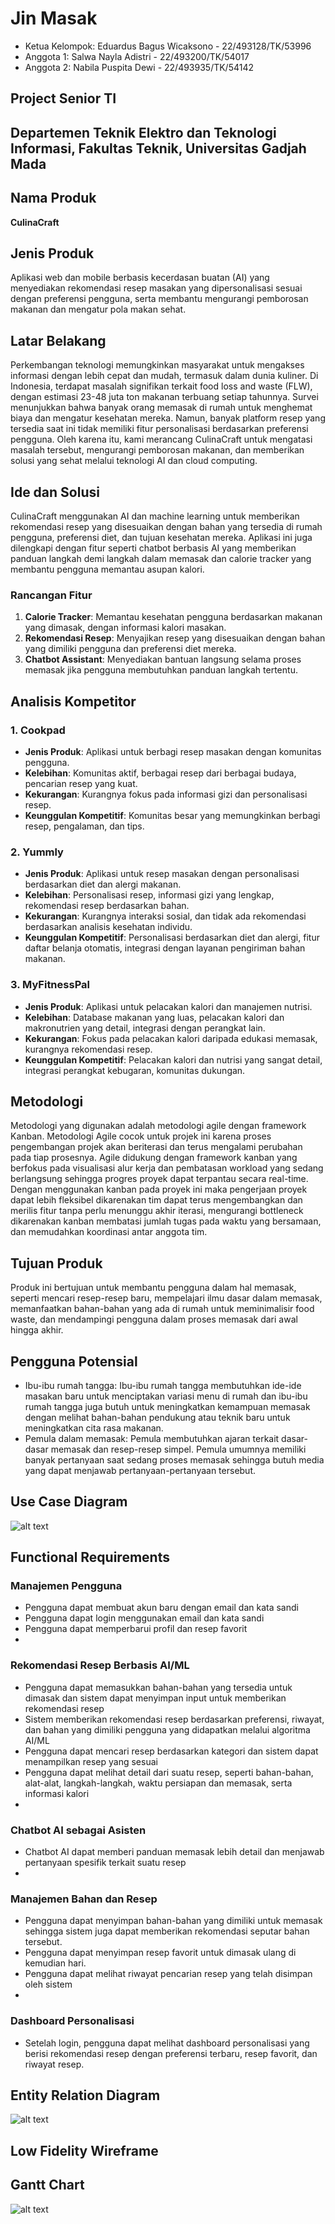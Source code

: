 # Jin Masak

- Ketua Kelompok: Eduardus Bagus Wicaksono - 22/493128/TK/53996
- Anggota 1: Salwa Nayla Adistri - 22/493200/TK/54017
- Anggota 2: Nabila Puspita Dewi - 22/493935/TK/54142

## Project Senior TI

## Departemen Teknik Elektro dan Teknologi Informasi, Fakultas Teknik, Universitas Gadjah Mada

## Nama Produk
**CulinaCraft**

## Jenis Produk
Aplikasi web dan mobile berbasis kecerdasan buatan (AI) yang menyediakan rekomendasi resep masakan yang dipersonalisasi sesuai dengan preferensi pengguna, serta membantu mengurangi pemborosan makanan dan mengatur pola makan sehat.

## Latar Belakang
Perkembangan teknologi memungkinkan masyarakat untuk mengakses informasi dengan lebih cepat dan mudah, termasuk dalam dunia kuliner. Di Indonesia, terdapat masalah signifikan terkait food loss and waste (FLW), dengan estimasi 23-48 juta ton makanan terbuang setiap tahunnya. Survei menunjukkan bahwa banyak orang memasak di rumah untuk menghemat biaya dan mengatur kesehatan mereka. Namun, banyak platform resep yang tersedia saat ini tidak memiliki fitur personalisasi berdasarkan preferensi pengguna. Oleh karena itu, kami merancang CulinaCraft untuk mengatasi masalah tersebut, mengurangi pemborosan makanan, dan memberikan solusi yang sehat melalui teknologi AI dan cloud computing.

## Ide dan Solusi
CulinaCraft menggunakan AI dan machine learning untuk memberikan rekomendasi resep yang disesuaikan dengan bahan yang tersedia di rumah pengguna, preferensi diet, dan tujuan kesehatan mereka. Aplikasi ini juga dilengkapi dengan fitur seperti chatbot berbasis AI yang memberikan panduan langkah demi langkah dalam memasak dan calorie tracker yang membantu pengguna memantau asupan kalori.

### Rancangan Fitur
1. **Calorie Tracker**: Memantau kesehatan pengguna berdasarkan makanan yang dimasak, dengan informasi kalori masakan.
2. **Rekomendasi Resep**: Menyajikan resep yang disesuaikan dengan bahan yang dimiliki pengguna dan preferensi diet mereka.
3. **Chatbot Assistant**: Menyediakan bantuan langsung selama proses memasak jika pengguna membutuhkan panduan langkah tertentu.

## Analisis Kompetitor

### 1. Cookpad
- **Jenis Produk**: Aplikasi untuk berbagi resep masakan dengan komunitas pengguna.
- **Kelebihan**: Komunitas aktif, berbagai resep dari berbagai budaya, pencarian resep yang kuat.
- **Kekurangan**: Kurangnya fokus pada informasi gizi dan personalisasi resep.
- **Keunggulan Kompetitif**: Komunitas besar yang memungkinkan berbagi resep, pengalaman, dan tips.

### 2. Yummly
- **Jenis Produk**: Aplikasi untuk resep masakan dengan personalisasi berdasarkan diet dan alergi makanan.
- **Kelebihan**: Personalisasi resep, informasi gizi yang lengkap, rekomendasi resep berdasarkan bahan.
- **Kekurangan**: Kurangnya interaksi sosial, dan tidak ada rekomendasi berdasarkan analisis kesehatan individu.
- **Keunggulan Kompetitif**: Personalisasi berdasarkan diet dan alergi, fitur daftar belanja otomatis, integrasi dengan layanan pengiriman bahan makanan.

### 3. MyFitnessPal
- **Jenis Produk**: Aplikasi untuk pelacakan kalori dan manajemen nutrisi.
- **Kelebihan**: Database makanan yang luas, pelacakan kalori dan makronutrien yang detail, integrasi dengan perangkat lain.
- **Kekurangan**: Fokus pada pelacakan kalori daripada edukasi memasak, kurangnya rekomendasi resep.
- **Keunggulan Kompetitif**: Pelacakan kalori dan nutrisi yang sangat detail, integrasi perangkat kebugaran, komunitas dukungan.

## Metodologi
Metodologi yang digunakan adalah metodologi agile dengan framework Kanban. Metodologi Agile cocok untuk projek ini karena proses pengembangan projek akan beriterasi dan terus mengalami perubahan pada tiap prosesnya. Agile didukung dengan framework kanban yang berfokus pada visualisasi alur kerja dan pembatasan workload yang sedang berlangsung sehingga progres proyek dapat terpantau secara real-time. Dengan menggunakan kanban pada proyek ini maka pengerjaan proyek dapat lebih fleksibel dikarenakan tim dapat terus mengembangkan dan merilis fitur tanpa perlu menunggu akhir iterasi, mengurangi bottleneck dikarenakan kanban membatasi jumlah tugas pada waktu yang bersamaan, dan memudahkan koordinasi antar anggota tim. 

## Tujuan Produk
Produk ini bertujuan untuk membantu pengguna dalam hal memasak, seperti mencari resep-resep baru, mempelajari ilmu dasar dalam memasak, memanfaatkan bahan-bahan yang ada di rumah untuk meminimalisir food waste, dan mendampingi pengguna dalam proses memasak dari awal hingga akhir.

## Pengguna Potensial
- Ibu-ibu rumah tangga: Ibu-ibu rumah tangga membutuhkan ide-ide masakan baru untuk menciptakan variasi menu di rumah dan ibu-ibu rumah tangga juga butuh untuk meningkatkan kemampuan memasak dengan melihat bahan-bahan pendukung atau teknik baru untuk meningkatkan cita rasa makanan.
- Pemula dalam memasak: Pemula membutuhkan ajaran terkait dasar-dasar memasak dan resep-resep simpel. Pemula umumnya memiliki banyak pertanyaan saat sedang proses memasak sehingga butuh media yang dapat menjawab pertanyaan-pertanyaan tersebut.

## Use Case Diagram
![alt text](assets/use_case.png)

## Functional Requirements

### Manajemen Pengguna
- Pengguna dapat membuat akun baru dengan email dan kata sandi
- Pengguna dapat login menggunakan email dan kata sandi
- Pengguna dapat memperbarui profil dan resep favorit
- 
### Rekomendasi Resep Berbasis AI/ML
- Pengguna dapat memasukkan bahan-bahan yang tersedia untuk dimasak dan sistem dapat menyimpan input untuk memberikan rekomendasi resep
- Sistem memberikan rekomendasi resep berdasarkan preferensi, riwayat, dan bahan yang dimiliki pengguna yang didapatkan melalui algoritma AI/ML
- Pengguna dapat mencari resep berdasarkan kategori dan sistem dapat menampilkan resep yang sesuai
- Pengguna dapat melihat detail dari suatu resep, seperti bahan-bahan, alat-alat, langkah-langkah, waktu persiapan dan memasak, serta informasi kalori
- 
### Chatbot AI sebagai Asisten
- Chatbot AI dapat memberi panduan memasak lebih detail dan menjawab pertanyaan spesifik terkait suatu resep
- 
### Manajemen Bahan dan Resep
- Pengguna dapat menyimpan bahan-bahan yang dimiliki untuk memasak sehingga sistem juga dapat memberikan rekomendasi seputar bahan tersebut.
- Pengguna dapat menyimpan resep favorit untuk dimasak ulang di kemudian hari.
- Pengguna dapat melihat riwayat pencarian resep yang telah disimpan oleh sistem
- 
### Dashboard Personalisasi
- Setelah login, pengguna dapat melihat dashboard personalisasi yang berisi rekomendasi resep dengan preferensi terbaru, resep favorit, dan riwayat resep.

## Entity Relation Diagram
![alt text](assets/erd.png)

## Low Fidelity Wireframe

## Gantt Chart
![alt text](assets/gannt_chart.png)
